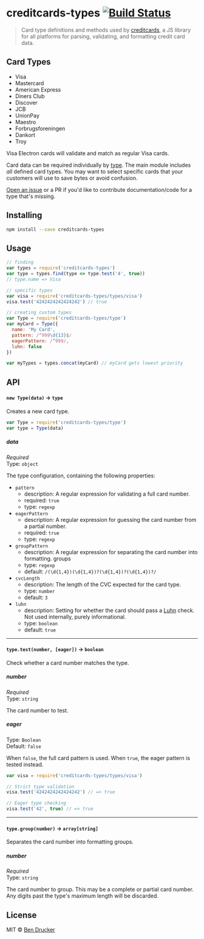 # creditcards-types [![Build Status](https://travis-ci.org/bendrucker/creditcards-types.svg?branch=master)](https://travis-ci.org/bendrucker/creditcards-types)

> Card type definitions and methods used by [creditcards](https://github.com/bendrucker/creditcards), a JS library for all platforms for parsing, validating, and formatting credit card data. 

## Card Types

* Visa
* Mastercard
* American Express
* Diners Club
* Discover
* JCB
* UnionPay
* Maestro
* Forbrugsforeningen
* Dankort
* Troy

Visa Electron cards will validate and match as regular Visa cards. 

Card data can be required individually by [type](types/). The main module includes _all_ defined card types. You may want to select specific cards that your customers will use to save bytes or avoid confusion.

[Open an issue](https://github.com/bendrucker/creditcards-types/issues/new) or a PR if you'd like to contribute documentation/code for a type that's missing.

## Installing

```sh
npm install --save creditcards-types
```

## Usage

```js
// finding
var types = require('creditcards-types')
var type = types.find(type => type.test('4', true))
// type.name => Visa

// specific types
var visa = require('creditcards-types/types/visa')
visa.test('4242424242424242') // true

// creating custom types
var Type = require('creditcards-types/type')
var myCard = Type({
  name: 'My Card',
  pattern: /^999\d{13}$/
  eagerPattern: /^999/,
  luhn: false
})

var myTypes = types.concat(myCard) // myCard gets lowest priority
```

## API

#### `new Type(data)` -> `type`

Creates a new card type.

```js
var Type = require('creditcards-types/type')
var type = Type(data)
```

##### data

*Required*  
Type: `object`

The type configuration, containing the following properties:

* `pattern`
  * description: A regular expression for validating a full card number.
  * required: `true`
  * type: `regexp`
* `eagerPattern`
  * description: A regular expression for guessing the card number from a partial number.
  * required: `true`
  * type: `regexp`
* `groupPattern`
  * description: A regular expression for separating the card number into formatting. groups
  * type: `regexp`
  * default: `/(\d{1,4})(\d{1,4})?(\d{1,4})?(\d{1,4})?/`
* `cvcLength`
  * description: The length of the CVC expected for the card type.
  * type: `number`
  * default: `3`
* `luhn`
  * description: Setting for whether the card should pass a [Luhn](https://github.com/bendrucker/fast-luhn) check. Not used internally, purely informational.
  * type: `boolean`
  * default: `true`

---

#### `type.test(number, [eager])` -> `boolean`

Check whether a card number matches the type.

##### number

*Required*  
Type: `string`

The card number to test.

##### eager

Type: `Boolean`  
Default: `false`

When `false`, the full card pattern is used. When `true`, the eager pattern is tested instead.

```js
var visa = require('creditcards-types/types/visa')

// Strict type validation
visa.test('4242424242424242') // => true

// Eager type checking
visa.test('42', true) // => true
```

---

#### `type.group(number)` -> `array[string]`

Separates the card number into formatting groups. 

##### number

*Required*  
Type: `string`

The card number to group. This may be a complete or partial card number. Any digits past the type's maximum length will be discarded.

## License

MIT © [Ben Drucker](http://bendrucker.me)
